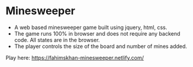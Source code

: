 # Minesweeper

- A web based minesweeper game built using jquery, html, css.
- The game runs 100% in browser and does not require any backend code. All states are in the browser.
- The player controls the size of the board and number of mines added.

Play here: https://fahimskhan-minesweeper.netlify.com/
